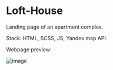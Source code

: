 # Loft-House

Landing page of an apartment complex.

Stack: HTML, SCSS, JS, Yandex map API.

Webpage preview:

![image](https://github.com/dmitry1210/Loft-House/blob/main/img/loft-house-screenshot.png)
